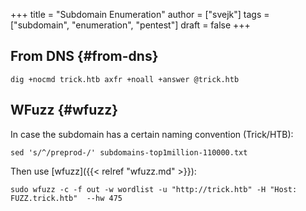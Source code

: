 +++
title = "Subdomain Enumeration"
author = ["svejk"]
tags = ["subdomain", "enumeration", "pentest"]
draft = false
+++

## From DNS {#from-dns}

```shell
dig +nocmd trick.htb axfr +noall +answer @trick.htb
```


## WFuzz {#wfuzz}

In case the subdomain has a certain naming convention (Trick/HTB):

```shell
sed 's/^/preprod-/' subdomains-top1million-110000.txt
```

Then use [wfuzz]({{< relref "wfuzz.md" >}}):

```shell
sudo wfuzz -c -f out -w wordlist -u "http://trick.htb" -H "Host: FUZZ.trick.htb"  --hw 475
```
